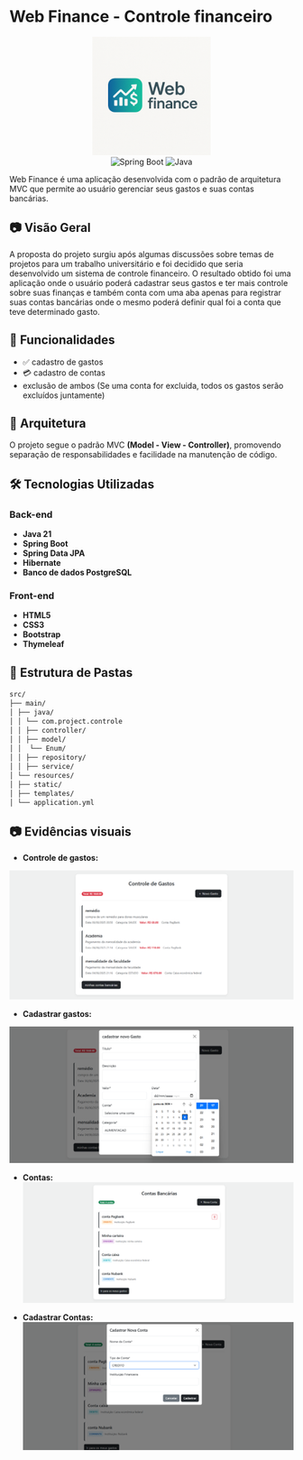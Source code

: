 # Web Finance - Controle financeiro

<p align="center">
<img src="visualEvidency/logo.png" alt="webFinance" width="210"/> <br>
    <img src="https://www.vectorlogo.zone/logos/springio/springio-icon.svg" alt="Spring Boot" width="70" />
    <img src="https://www.vectorlogo.zone/logos/java/java-icon.svg" alt="Java" width="70" />
</p>
Web Finance é uma aplicação desenvolvida com o 
padrão de arquitetura MVC que permite ao usuário 
gerenciar seus gastos e suas contas bancárias.

##  📷 Visão Geral
A proposta do projeto surgiu após
algumas discussões sobre temas de projetos
para um trabalho universitário e foi decidido
que seria desenvolvido um sistema de controle 
financeiro. O resultado obtido foi uma aplicação
onde o usuário poderá cadastrar seus gastos e ter 
mais controle sobre suas finanças e também conta
com uma aba apenas para registrar suas contas bancárias
onde o mesmo poderá definir qual foi a conta que teve
determinado gasto.

## 🚀 Funcionalidades

- ✅ cadastro de gastos
- 💳 cadastro de contas
- exclusão de ambos (Se uma conta for excluida,
todos os gastos serão excluídos juntamente)

## 🧱 Arquitetura
O projeto segue o padrão MVC **(Model - View - Controller)**,
promovendo separação de responsabilidades e facilidade
na manutenção de código.

## 🛠️ Tecnologias Utilizadas

### Back-end
- **Java 21**
- **Spring Boot**
- **Spring Data JPA**
- **Hibernate**
- **Banco de dados PostgreSQL**

### Front-end
- **HTML5**
- **CSS3**
- **Bootstrap**
- **Thymeleaf**

## 📁 Estrutura de Pastas

```
src/
├── main/
│ ├── java/
│ │ └── com.project.controle
│ │ ├── controller/
│ │ ├── model/
│ │  └── Enum/
│ │ ├── repository/
│ │ ├── service/
│ └── resources/
│ ├── static/
│ ├── templates/
│ └── application.yml
```

## 📷 Evidências visuais

- **Controle de gastos:**

![ControleGastos.png](visualEvidency/ControleGastos.png)

- **Cadastrar gastos:**

![cadastrarGastos.png](visualEvidency/cadastrarGastos.png)

- **Contas:**
  ![contas.png](visualEvidency/contas.png)

- **Cadastrar Contas:**
  ![cadastrarConta.png](visualEvidency/cadastrarConta.png)